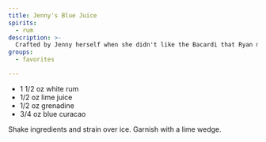 ```yaml
---
title: Jenny's Blue Juice
spirits:
  - rum
description: >-
  Crafted by Jenny herself when she didn't like the Bacardi that Ryan made her.
groups:
  - favorites

---
```


- 1 1/2 oz white rum
- 1/2 oz lime juice
- 1/2 oz grenadine
- 3/4 oz blue curacao

Shake ingredients and strain over ice.  Garnish with a lime wedge.